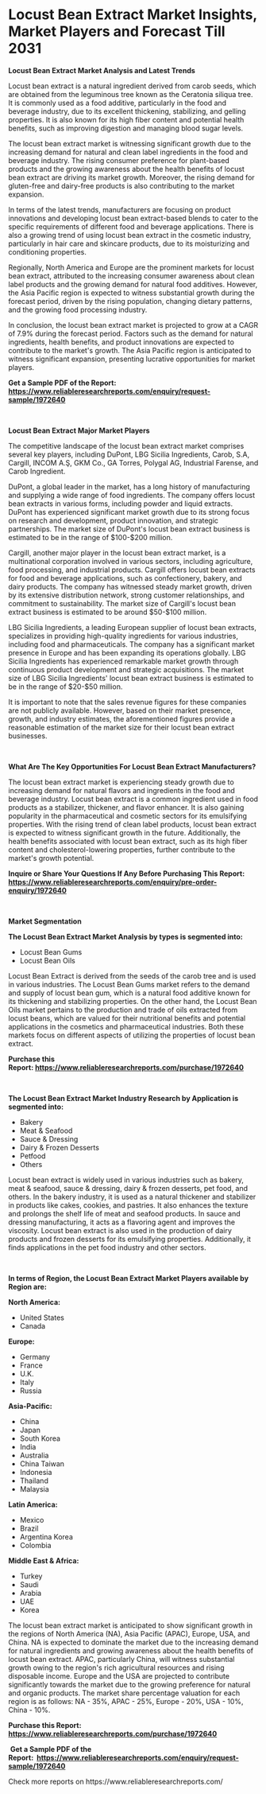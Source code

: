 <p><h1>Locust Bean Extract Market Insights, Market Players and Forecast Till 2031</h1></p><p><strong>Locust Bean Extract Market Analysis and Latest Trends</strong></p>
<p><p>Locust bean extract is a natural ingredient derived from carob seeds, which are obtained from the leguminous tree known as the Ceratonia siliqua tree. It is commonly used as a food additive, particularly in the food and beverage industry, due to its excellent thickening, stabilizing, and gelling properties. It is also known for its high fiber content and potential health benefits, such as improving digestion and managing blood sugar levels.</p><p>The locust bean extract market is witnessing significant growth due to the increasing demand for natural and clean label ingredients in the food and beverage industry. The rising consumer preference for plant-based products and the growing awareness about the health benefits of locust bean extract are driving its market growth. Moreover, the rising demand for gluten-free and dairy-free products is also contributing to the market expansion.</p><p>In terms of the latest trends, manufacturers are focusing on product innovations and developing locust bean extract-based blends to cater to the specific requirements of different food and beverage applications. There is also a growing trend of using locust bean extract in the cosmetic industry, particularly in hair care and skincare products, due to its moisturizing and conditioning properties.</p><p>Regionally, North America and Europe are the prominent markets for locust bean extract, attributed to the increasing consumer awareness about clean label products and the growing demand for natural food additives. However, the Asia Pacific region is expected to witness substantial growth during the forecast period, driven by the rising population, changing dietary patterns, and the growing food processing industry.</p><p>In conclusion, the locust bean extract market is projected to grow at a CAGR of 7.9% during the forecast period. Factors such as the demand for natural ingredients, health benefits, and product innovations are expected to contribute to the market's growth. The Asia Pacific region is anticipated to witness significant expansion, presenting lucrative opportunities for market players.</p></p>
<p><strong>Get a Sample PDF of the Report:&nbsp; <a href="https://www.reliableresearchreports.com/enquiry/request-sample/1972640">https://www.reliableresearchreports.com/enquiry/request-sample/1972640</a></strong></p>
<p>&nbsp;</p>
<p><strong>Locust Bean Extract Major Market Players</strong></p>
<p><p>The competitive landscape of the locust bean extract market comprises several key players, including DuPont, LBG Sicilia Ingredients, Carob, S.A, Cargill, INCOM A.Ş, GKM Co., GA Torres, Polygal AG, Industrial Farense, and Carob Ingredient.</p><p>DuPont, a global leader in the market, has a long history of manufacturing and supplying a wide range of food ingredients. The company offers locust bean extracts in various forms, including powder and liquid extracts. DuPont has experienced significant market growth due to its strong focus on research and development, product innovation, and strategic partnerships. The market size of DuPont's locust bean extract business is estimated to be in the range of $100-$200 million.</p><p>Cargill, another major player in the locust bean extract market, is a multinational corporation involved in various sectors, including agriculture, food processing, and industrial products. Cargill offers locust bean extracts for food and beverage applications, such as confectionery, bakery, and dairy products. The company has witnessed steady market growth, driven by its extensive distribution network, strong customer relationships, and commitment to sustainability. The market size of Cargill's locust bean extract business is estimated to be around $50-$100 million.</p><p>LBG Sicilia Ingredients, a leading European supplier of locust bean extracts, specializes in providing high-quality ingredients for various industries, including food and pharmaceuticals. The company has a significant market presence in Europe and has been expanding its operations globally. LBG Sicilia Ingredients has experienced remarkable market growth through continuous product development and strategic acquisitions. The market size of LBG Sicilia Ingredients' locust bean extract business is estimated to be in the range of $20-$50 million.</p><p>It is important to note that the sales revenue figures for these companies are not publicly available. However, based on their market presence, growth, and industry estimates, the aforementioned figures provide a reasonable estimation of the market size for their locust bean extract businesses.</p></p>
<p>&nbsp;</p>
<p><strong>What Are The Key Opportunities For Locust Bean Extract Manufacturers?</strong></p>
<p><p>The locust bean extract market is experiencing steady growth due to increasing demand for natural flavors and ingredients in the food and beverage industry. Locust bean extract is a common ingredient used in food products as a stabilizer, thickener, and flavor enhancer. It is also gaining popularity in the pharmaceutical and cosmetic sectors for its emulsifying properties. With the rising trend of clean label products, locust bean extract is expected to witness significant growth in the future. Additionally, the health benefits associated with locust bean extract, such as its high fiber content and cholesterol-lowering properties, further contribute to the market's growth potential.</p></p>
<p><strong>Inquire or Share Your Questions If Any Before Purchasing This Report: <a href="https://www.reliableresearchreports.com/enquiry/pre-order-enquiry/1972640">https://www.reliableresearchreports.com/enquiry/pre-order-enquiry/1972640</a></strong></p>
<p>&nbsp;</p>
<p><strong>Market Segmentation</strong></p>
<p><strong>The Locust Bean Extract Market Analysis by types is segmented into:</strong></p>
<p><ul><li>Locust Bean Gums</li><li>Locust Bean Oils</li></ul></p>
<p><p>Locust Bean Extract is derived from the seeds of the carob tree and is used in various industries. The Locust Bean Gums market refers to the demand and supply of locust bean gum, which is a natural food additive known for its thickening and stabilizing properties. On the other hand, the Locust Bean Oils market pertains to the production and trade of oils extracted from locust beans, which are valued for their nutritional benefits and potential applications in the cosmetics and pharmaceutical industries. Both these markets focus on different aspects of utilizing the properties of locust bean extract.</p></p>
<p><strong>Purchase this Report:&nbsp;<a href="https://www.reliableresearchreports.com/purchase/1972640">https://www.reliableresearchreports.com/purchase/1972640</a></strong></p>
<p>&nbsp;</p>
<p><strong>The Locust Bean Extract Market Industry Research by Application is segmented into:</strong></p>
<p><ul><li>Bakery</li><li>Meat & Seafood</li><li>Sauce & Dressing</li><li>Dairy & Frozen Desserts</li><li>Petfood</li><li>Others</li></ul></p>
<p><p>Locust bean extract is widely used in various industries such as bakery, meat & seafood, sauce & dressing, dairy & frozen desserts, pet food, and others. In the bakery industry, it is used as a natural thickener and stabilizer in products like cakes, cookies, and pastries. It also enhances the texture and prolongs the shelf life of meat and seafood products. In sauce and dressing manufacturing, it acts as a flavoring agent and improves the viscosity. Locust bean extract is also used in the production of dairy products and frozen desserts for its emulsifying properties. Additionally, it finds applications in the pet food industry and other sectors.</p></p>
<p>&nbsp;</p>
<p><strong>In terms of Region, the Locust Bean Extract Market Players available by Region are:</strong></p>
<p>
    <p> <strong> North America: </strong>
        <ul>
            <li>United States</li>
            <li>Canada</li>
        </ul>
        </p> 
    <p> <strong> Europe: </strong>
        <ul>
            <li>Germany</li>
            <li>France</li>
            <li>U.K.</li>
            <li>Italy</li>
            <li>Russia</li>
        </ul>
        </p> 
    <p> <strong> Asia-Pacific: </strong>
        <ul>
            <li>China</li>
            <li>Japan</li>
            <li>South Korea</li>
            <li>India</li>
            <li>Australia</li>
            <li>China Taiwan</li>
            <li>Indonesia</li>
            <li>Thailand</li>
            <li>Malaysia</li>
        </ul>
        </p> 
    <p> <strong> Latin America: </strong>
        <ul>
            <li>Mexico</li>
            <li>Brazil</li>
            <li>Argentina Korea</li>
            <li>Colombia</li>
        </ul>
        </p> 
    <p> <strong> Middle East & Africa: </strong>
        <ul>
            <li>Turkey</li>
            <li>Saudi</li>
            <li>Arabia</li>
            <li>UAE</li>
            <li>Korea</li>
        </ul>
    </p>
    </p>
<p><p>The locust bean extract market is anticipated to show significant growth in the regions of North America (NA), Asia Pacific (APAC), Europe, USA, and China. NA is expected to dominate the market due to the increasing demand for natural ingredients and growing awareness about the health benefits of locust bean extract. APAC, particularly China, will witness substantial growth owing to the region's rich agricultural resources and rising disposable income. Europe and the USA are projected to contribute significantly towards the market due to the growing preference for natural and organic products. The market share percentage valuation for each region is as follows: NA - 35%, APAC - 25%, Europe - 20%, USA - 10%, China - 10%.</p></p>
<p><strong>Purchase this Report: <a href="https://www.reliableresearchreports.com/purchase/1972640">https://www.reliableresearchreports.com/purchase/1972640</a></strong></p>
<p>&nbsp;<strong>Get a Sample PDF of the Report:&nbsp;&nbsp;<a href="https://www.reliableresearchreports.com/enquiry/request-sample/1972640">https://www.reliableresearchreports.com/enquiry/request-sample/1972640</a></strong></p>
<p><strong></strong></p>
<p>Check more reports on https://www.reliableresearchreports.com/</p>